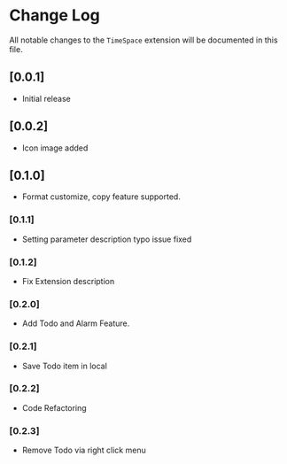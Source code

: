 # Change Log

All notable changes to the `TimeSpace` extension will be documented in this file.

<!--Check [Keep a Changelog](http://keepachangelog.com/) for recommendations on how to structure this file. -->

## [0.0.1]

-   Initial release

## [0.0.2]

-   Icon image added

## [0.1.0]

-   Format customize, copy feature supported.

### [0.1.1]

-   Setting parameter description typo issue fixed

### [0.1.2]

-   Fix Extension description

### [0.2.0]

-   Add Todo and Alarm Feature.

### [0.2.1]

-   Save Todo item in local

### [0.2.2]

-   Code Refactoring

### [0.2.3]

-   Remove Todo via right click menu
